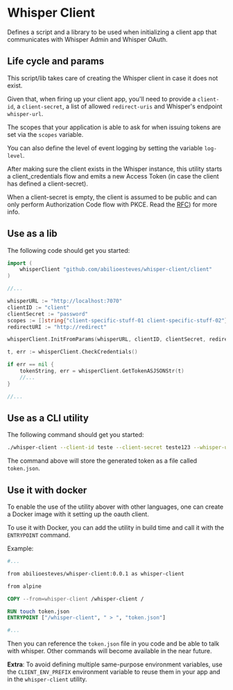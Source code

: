 # Whisper Client

Defines a script and a library to be used when initializing a client app that communicates with Whisper Admin and Whisper OAuth.

## Life cycle and params

This script/lib takes care of creating the Whisper client in case it does not exist.

Given that, when firing up your client app, you'll need to provide a `client-id`, a `client-secret`, a list of allowed `redirect-uris` and Whisper's endpoint `whisper-url`. 

The scopes that your application is able to ask for when issuing tokens are set via the `scopes` variable.

You can also define the level of event logging by setting the variable `log-level`.

After making sure the client exists in the Whisper instance, this utility starts a client_credentials flow and emits a new Access Token (in case the client has defined a client-secret).

When a client-secret is empty, the client is assumed to be public and can only perform Authorization Code flow with PKCE. Read the [RFC](https://tools.ietf.org/html/rfc7636)) for more info.

## Use as a lib

The following code should get you started:

```go
import (
    whisperClient "github.com/abilioesteves/whisper-client/client"
)

//...

whisperURL := "http://localhost:7070"
clientID := "client"
clientSecret := "password"
scopes := []string{"client-specific-stuff-01 client-specific-stuff-02"}
redirectURI := "http://redirect"

whisperClient.InitFromParams(whisperURL, clientID, clientSecret, redirectURI, scopes)

t, err := whisperClient.CheckCredentials()

if err == nil {
    tokenString, err = whisperClient.GetTokenASJSONStr(t)
    //...
}

//...
```

## Use as a CLI utility

The following command should get you started:

```bash
./whisper-client --client-id teste --client-secret teste123 --whisper-url http://localhost:7070/ --redirect-uris http://redirect1,http://redirect2 --log-level debug --scopes test1,test2  > token.json
```

The command above will store the generated token as a file called `token.json`.

## Use it with docker

To enable the use of the utility abover with other languages, one can create a Docker image with it setting up the oauth client.

To use it with Docker, you can add the utility in build time and call it with the `ENTRYPOINT` command.

Example:

```dockerfile
#...

from abilioesteves/whisper-client:0.0.1 as whisper-client

from alpine

COPY --from=whisper-client /whisper-client /

RUN touch token.json
ENTRYPOINT ["/whisper-client", " > ", "token.json"]

#...
```

Then you can reference the `token.json` file in you code and be able to talk with whisper. Other commands will become available in the near future.

**Extra**: To avoid defining multiple same-purpose environment variables, use the `CLIENT_ENV_PREFIX` environment variable to reuse them in your app and in the `whisper-client` utility.
